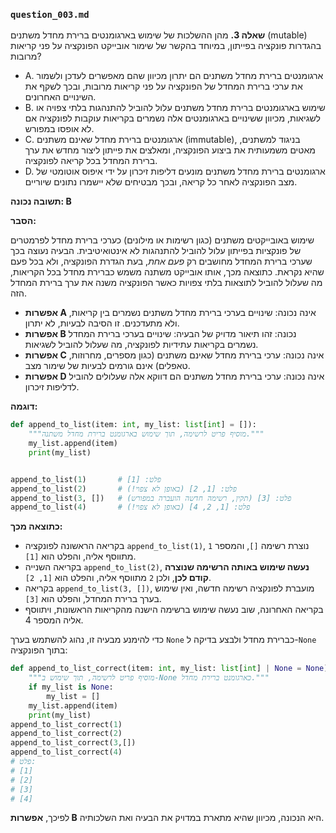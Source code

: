 ### `question_003.md`

**שאלה 3.** מהן ההשלכות של שימוש בארגומנטים ברירת מחדל משתנים (mutable) בהגדרות פונקציה בפייתון, במיוחד בהקשר של שימור אובייקט הפונקציה על פני קריאות מרובות?

- A. ארגומנטים ברירת מחדל משתנים הם יתרון מכיוון שהם מאפשרים לעדכן ולשמור את ערכי ברירת המחדל של הפונקציה על פני קריאות מרובות, ובכך לשקף את השינויים האחרונים.
- B. שימוש בארגומנטים ברירת מחדל משתנים עלול להוביל להתנהגות בלתי צפויה או לשגיאות, מכיוון ששינויים בארגומנטים אלה נשמרים בקריאות עוקבות לפונקציה אם לא אופסו במפורש.
- C. ארגומנטים ברירת מחדל שאינם משתנים (immutable), בניגוד למשתנים, מאטים משמעותית את ביצוע הפונקציה, ומאלצים את פייתון ליצור מחדש את ערך ברירת המחדל בכל קריאה לפונקציה.
- D. ארגומנטים ברירת מחדל משתנים מונעים דליפות זיכרון על ידי איפוס אוטומטי של מצב הפונקציה לאחר כל קריאה, ובכך מבטיחים שלא יישמרו נתונים שיוריים.

**תשובה נכונה: B**

**הסבר:**

שימוש באובייקטים משתנים (כגון רשימות או מילונים) כערכי ברירת מחדל לפרמטרים של פונקציות בפייתון עלול להוביל להתנהגות לא אינטואיטיבית. הבעיה נעוצה בכך שערכי ברירת המחדל מחושבים רק *פעם אחת*, בעת הגדרת הפונקציה, ולא בכל פעם שהיא נקראת. כתוצאה מכך, אותו אובייקט משתנה משמש כברירת מחדל בכל הקריאות, מה שעלול להוביל לתוצאות בלתי צפויות כאשר הפונקציה משנה את ערך ברירת המחדל הזה.

*   **אפשרות A** אינה נכונה: שינויים בערכי ברירת מחדל משתנים נשמרים בין קריאות, ולא מתעדכנים. זו הסיבה לבעיות, לא יתרון.
*   **אפשרות B** נכונה: זהו תיאור מדויק של הבעיה: שינויים בערכי ברירת המחדל נשמרים בקריאות עתידיות לפונקציה, מה שעלול להוביל לשגיאות.
*   **אפשרות C** אינה נכונה: ערכי ברירת מחדל שאינם משתנים (כגון מספרים, מחרוזות, טאפלים) אינם גורמים לבעיות של שימור מצב.
*   **אפשרות D** אינה נכונה: ערכי ברירת מחדל משתנים הם דווקא אלה שעלולים להוביל לדליפות זיכרון.

**דוגמה:**

```python
def append_to_list(item: int, my_list: list[int] = []):
    """מוסיף פריט לרשימה, תוך שימוש בארגומנט ברירת מחדל משתנה."""
    my_list.append(item)
    print(my_list)


append_to_list(1)       # פלט: [1]
append_to_list(2)       # פלט: [1, 2] (באופן לא צפוי!)
append_to_list(3, [])   # פלט: [3] (תקין, רשימה חדשה הועברה במפורש)
append_to_list(4)       # פלט: [1, 2, 4] (באופן לא צפוי!)
```

**כתוצאה מכך:**

*   בקריאה הראשונה לפונקציה `append_to_list(1)`, נוצרת רשימה `[]`, והמספר `1` מתווסף אליה, והפלט הוא `[1]`.
*   בקריאה השנייה `append_to_list(2)`, **נעשה שימוש באותה הרשימה שנוצרה קודם לכן**, ולכן `2` מתווסף אליה, והפלט הוא `[1, 2]`.
*   בקריאה `append_to_list(3, [])`, מועברת לפונקציה רשימה חדשה, ואין שימוש בערך ברירת המחדל, והפלט הוא `[3]`.
*   בקריאה האחרונה, שוב נעשה שימוש ברשימה הישנה מהקריאות הראשונות, ויתווסף אליה המספר 4.

כדי להימנע מבעיה זו, נהוג להשתמש בערך `None` כברירת מחדל ולבצע בדיקה ל-`None` בתוך הפונקציה:
```python
def append_to_list_correct(item: int, my_list: list[int] | None = None):
    """מוסיף פריט לרשימה, תוך שימוש ב-None כארגומנט ברירת מחדל."""
    if my_list is None:
        my_list = []
    my_list.append(item)
    print(my_list)
append_to_list_correct(1)
append_to_list_correct(2)
append_to_list_correct(3,[])
append_to_list_correct(4)
# פלט:
# [1]
# [2]
# [3]
# [4]
```

לפיכך, **אפשרות B** היא הנכונה, מכיוון שהיא מתארת במדויק את הבעיה ואת השלכותיה.